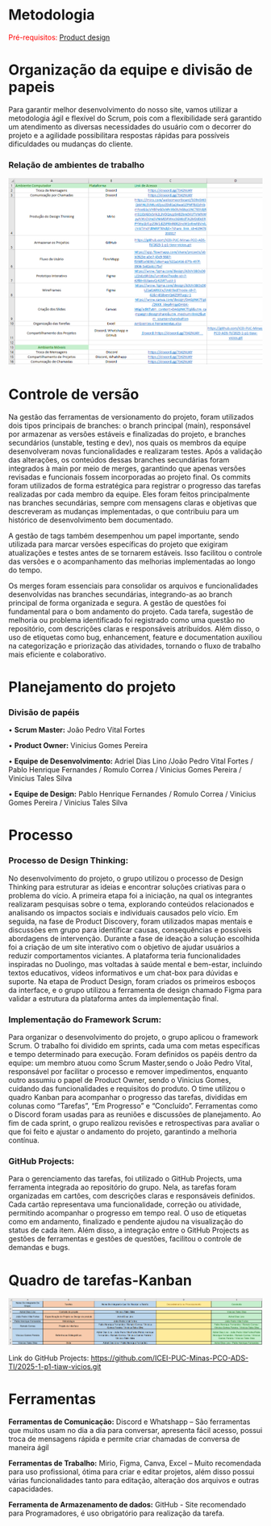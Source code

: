 
# Metodologia

<span style="color:red">Pré-requisitos: <a href="03-Product-design.md"> Product design</a></span>

# Organização da equipe e divisão de papeis

Para garantir melhor desenvolvimento do nosso site, vamos utilizar a metodologia ágil e flexível do Scrum, pois com a flexibilidade será garantido um atendimento as diversas necessidades do usuário com o decorrer do projeto e a agilidade possibilitara respostas rápidas para possíveis dificuldades ou mudanças do cliente.

 ### Relação de ambientes de trabalho


![image](images/ambiente-ferramentas.png)

 

# Controle de versão

Na gestão das ferramentas de versionamento do projeto, foram utilizados dois tipos principais de branches: o branch principal (main), responsável por armazenar as versões estáveis e finalizadas do projeto, e branches secundários (unstable, testing e dev), nos quais os membros da equipe desenvolveram novas funcionalidades e realizaram testes. Após a validação das alterações, os conteúdos dessas branches secundárias foram integrados à main por meio de merges, garantindo que apenas versões revisadas e funcionais fossem incorporadas ao projeto final.
Os commits foram utilizados de forma estratégica para registrar o progresso das tarefas realizadas por cada membro da equipe. Eles foram feitos principalmente nas branches secundárias, sempre com mensagens claras e objetivas que descreveram as mudanças implementadas, o que contribuiu para um histórico de desenvolvimento bem documentado.

A gestão de tags também desempenhou um papel importante, sendo utilizada para marcar versões específicas do projeto que exigiram atualizações e testes antes de se tornarem estáveis. Isso facilitou o controle das versões e o acompanhamento das melhorias implementadas ao longo do tempo.

Os merges foram essenciais para consolidar os arquivos e funcionalidades desenvolvidas nas branches secundárias, integrando-as ao branch principal de forma organizada e segura.
A gestão de questões foi fundamental para o bom andamento do projeto. Cada tarefa, sugestão de melhoria ou problema identificado foi registrado como uma questão no repositório, com descrições claras e responsáveis atribuídos. Além disso, o uso de etiquetas como bug, enhancement, feature e documentation auxiliou na categorização e priorização das atividades, tornando o fluxo de trabalho mais eficiente e colaborativo.

# Planejamento do projeto


### Divisão de papéis

•	<strong>Scrum Master:</strong> João Pedro Vital Fortes 

•	<strong>Product Owner:</strong> Vinicius Gomes Pereira

•	<strong>Equipe de Desenvolvimento:</strong>  Adriel Dias Lino /João Pedro Vital Fortes / Pablo Henrique Fernandes / Romulo Correa / Vinicius Gomes Pereira / Vinicius Tales Silva   

•	<strong>Equipe de Design:</strong> Pablo Henrique Fernandes / Romulo Correa / Vinicius Gomes Pereira / Vinicius Tales Silva

# Processo


### Processo de Design Thinking:

No desenvolvimento do projeto, o grupo utilizou o processo de Design Thinking para estruturar as ideias e encontrar soluções criativas para o problema do vício. A primeira etapa foi a iniciação, na qual os integrantes realizaram pesquisas sobre o tema, explorando conteúdos relacionados e analisando os impactos sociais e individuais causados pelo vício. Em seguida, na fase de Product Discovery, foram utilizados mapas mentais e discussões em grupo para identificar causas, consequências e possíveis abordagens de intervenção.
Durante a fase de ideação a solução escolhida foi a criação de um site interativo com o objetivo de ajudar usuários a reduzir comportamentos viciantes. A plataforma teria funcionalidades inspiradas no Duolingo, mas voltadas à saúde mental e bem-estar, incluindo textos educativos, vídeos informativos e um chat-box para dúvidas e suporte. Na etapa de Product Design, foram criados os primeiros esboços da interface, e o grupo utilizou a ferramenta de design chamado Figma para validar a estrutura da plataforma antes da implementação final.


### Implementação do Framework Scrum:

Para organizar o desenvolvimento do projeto, o grupo aplicou o framework Scrum. O trabalho foi dividido em sprints, cada uma com metas específicas e tempo determinado para execução. Foram definidos os papéis dentro da equipe: um membro atuou como Scrum Master,sendo o João Pedro Vital, responsável por facilitar o processo e remover impedimentos, enquanto outro assumiu o papel de Product Owner, sendo o Vinicius Gomes, cuidando das funcionalidades e requisitos do produto.
O time utilizou o quadro Kanban para acompanhar o progresso das tarefas, divididas em colunas como “Tarefas”, “Em Progresso” e “Concluído”. Ferramentas como o Discord foram usadas para as reuniões e discussões de planejamento. Ao fim de cada sprint, o grupo realizou revisões e retrospectivas para avaliar o que foi feito e ajustar o andamento do projeto, garantindo a melhoria contínua.


### GitHub Projects:

Para o gerenciamento das tarefas, foi utilizado o GitHub Projects, uma ferramenta integrada ao repositório do grupo. Nela, as tarefas foram organizadas em cartões, com descrições claras e responsáveis definidos. Cada cartão representava uma funcionalidade, correção ou atividade, permitindo acompanhar o progresso em tempo real. O uso de etiquetas como em andamento, finalizado e pendente ajudou na visualização do status de cada item.
Além disso, a integração entre o GitHub Projects as gestões de ferramentas e gestões de questões, facilitou o controle de demandas e bugs.


# Quadro de tarefas-Kanban


![image](images/kanbam.png)



Link do GitHub Projects: 
https://github.com/ICEI-PUC-Minas-PCO-ADS-TI/2025-1-p1-tiaw-vicios.git

# Ferramentas

<strong>Ferramentas de Comunicação:</strong> Discord e Whatshapp – São ferramentas que muitos usam no dia a dia para conversar, apresenta fácil acesso, possui troca de mensagens rápida e permite criar chamadas de conversa de maneira ágil

<strong>Ferramentas de Trabalho:</strong> Mirio, Figma, Canva, Excel – Muito recomendada para uso profissional, ótima para criar e editar projetos, além disso possui várias funcionalidades tanto para editação, alteração dos arquivos e outras capacidades. 

<strong>Ferramenta de Armazenamento de dados:</strong> GitHub -  Site recomendado para Programadores, é uso obrigatório para realização da tarefa.  


